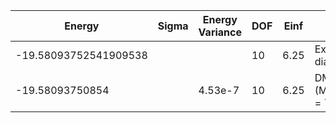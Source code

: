 | Energy                | Sigma | Energy Variance | DOF | Einf | Method                   | Reference |
|-----------------------|-------|-----------------|-----|------|--------------------------|-----------|
| -19.58093752541909538 |       |                 | 10  | 6.25 | Exact diagonalization    | [code](https://github.com/varbench/methods/blob/main/scripts/Hubbard/square_16_P_5_4/ed_lattice_symmetries.sh) |
| -19.58093750854       |       | 4.53e-7         | 10  | 6.25 | DMRG (MaxBondDim = 7000) | [code](https://github.com/varbench/methods/blob/main/programs/dmrg_itensors_hubbard/square_16_P_5_4.jl) |
